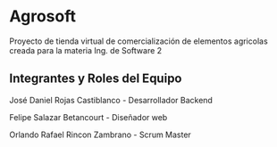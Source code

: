 # Agrosoft
Proyecto de tienda virtual de comercialización de elementos agricolas creada para la materia Ing. de Software 2

## Integrantes y Roles del Equipo

José Daniel Rojas Castiblanco - Desarrollador Backend

Felipe Salazar Betancourt - Diseñador web

Orlando Rafael Rincon Zambrano - Scrum Master
